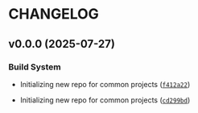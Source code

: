 # CHANGELOG


## v0.0.0 (2025-07-27)

### Build System

- Initializing new repo for common projects
  ([`f412a22`](https://github.com/maxo99/insight-stack/commit/f412a228c167cde79f3ab39dc73bf6a114f0f0f3))

- Initializing new repo for common projects
  ([`cd299bd`](https://github.com/maxo99/insight-stack/commit/cd299bd27ac580636004791415fa3880a0d9ff03))
